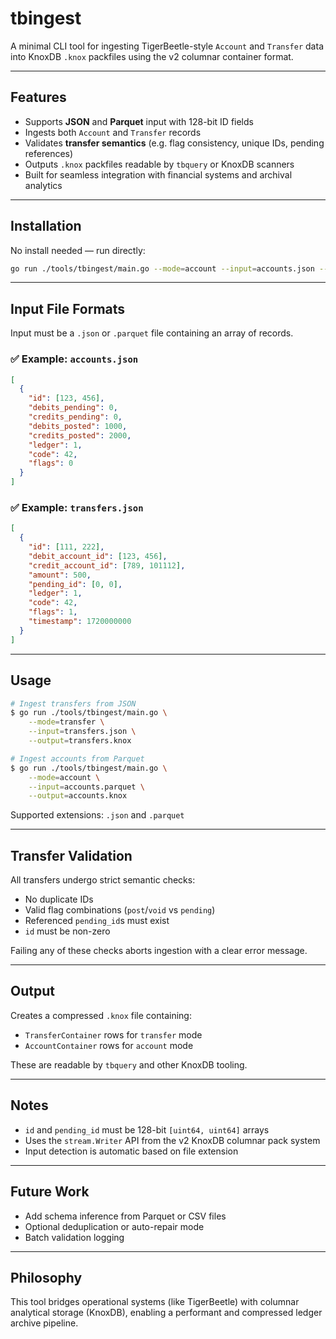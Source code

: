 # tbingest

A minimal CLI tool for ingesting TigerBeetle-style `Account` and `Transfer` data into KnoxDB `.knox` packfiles using the v2 columnar container format.

---

## Features

- Supports **JSON** and **Parquet** input with 128-bit ID fields
- Ingests both `Account` and `Transfer` records
- Validates **transfer semantics** (e.g. flag consistency, unique IDs, pending references)
- Outputs `.knox` packfiles readable by `tbquery` or KnoxDB scanners
- Built for seamless integration with financial systems and archival analytics

---

## Installation

No install needed — run directly:

```bash
go run ./tools/tbingest/main.go --mode=account --input=accounts.json --output=accounts.knox
````

---

## Input File Formats

Input must be a `.json` or `.parquet` file containing an array of records.

### ✅ Example: `accounts.json`

```json
[
  {
    "id": [123, 456],
    "debits_pending": 0,
    "credits_pending": 0,
    "debits_posted": 1000,
    "credits_posted": 2000,
    "ledger": 1,
    "code": 42,
    "flags": 0
  }
]
```

### ✅ Example: `transfers.json`

```json
[
  {
    "id": [111, 222],
    "debit_account_id": [123, 456],
    "credit_account_id": [789, 101112],
    "amount": 500,
    "pending_id": [0, 0],
    "ledger": 1,
    "code": 42,
    "flags": 1,
    "timestamp": 1720000000
  }
]
```

---

## Usage

```bash
# Ingest transfers from JSON
$ go run ./tools/tbingest/main.go \
    --mode=transfer \
    --input=transfers.json \
    --output=transfers.knox

# Ingest accounts from Parquet
$ go run ./tools/tbingest/main.go \
    --mode=account \
    --input=accounts.parquet \
    --output=accounts.knox
```

Supported extensions: `.json` and `.parquet`

---

## Transfer Validation

All transfers undergo strict semantic checks:

* No duplicate IDs
* Valid flag combinations (`post`/`void` vs `pending`)
* Referenced `pending_id`s must exist
* `id` must be non-zero

Failing any of these checks aborts ingestion with a clear error message.

---

## Output

Creates a compressed `.knox` file containing:

* `TransferContainer` rows for `transfer` mode
* `AccountContainer` rows for `account` mode

These are readable by `tbquery` and other KnoxDB tooling.

---

## Notes

* `id` and `pending_id` must be 128-bit `[uint64, uint64]` arrays
* Uses the `stream.Writer` API from the v2 KnoxDB columnar pack system
* Input detection is automatic based on file extension

---

## Future Work

* Add schema inference from Parquet or CSV files
* Optional deduplication or auto-repair mode
* Batch validation logging

---

## Philosophy

This tool bridges operational systems (like TigerBeetle) with columnar analytical storage (KnoxDB), enabling a performant and compressed ledger archive pipeline.